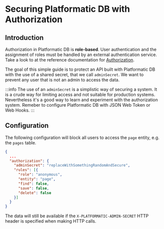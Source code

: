 # Securing Platformatic DB with Authorization

## Introduction

Authorization in Platformatic DB is **role-based**. User authentication and the
assignment of roles must be handled by an external authentication service.
Take a look to at the reference documentation for [Authorization](/docs/reference/db/authorization).

The goal of this simple guide is to protect an API built with Platformatic DB
with the use of a shared secret, that we call `adminSecret`. We want to prevent
any user that is not an admin to access the data.

:::info
The use of an `adminSecret` is a simplistic way of securing a system.
It is a crude way for limiting access and not suitable for production systems.
Nevertheless it's a good way to learn and experiment with the authorization system.
Remeber to configure Platformatic DB with JSON Web Token or Web Hooks.
:::

## Configuration

The following configuration will block all users to access the `page` entity, e.g. the `pages` table.


```json
{
  ...
  "authorization": {
    "adminSecret": "replaceWithSomethingRandomAndSecure",
    "rules": [{
      "role": "anonymous",
      "entity": "page",
      "find": false,
      "save": false,
      "delete": false
    }]
  }
}
```

The data will still be available if the `X-PLATFORMATIC-ADMIN-SECRET` HTTP header
is specified when making HTTP calls.
